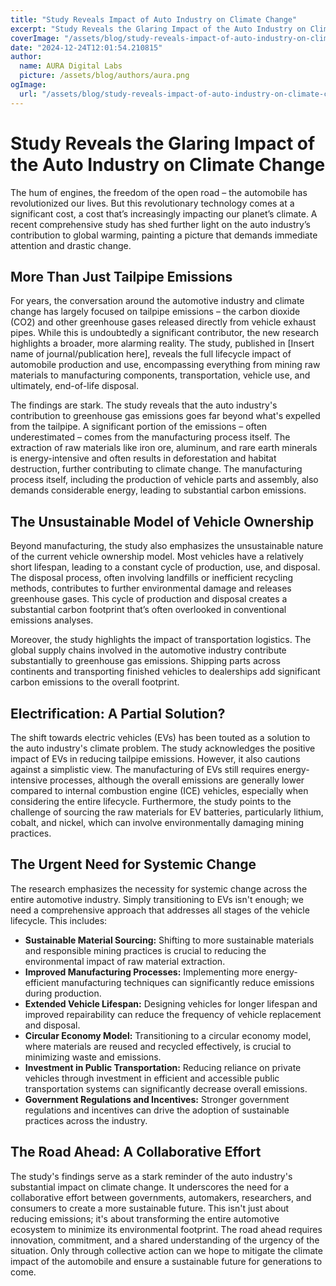 ```yaml
---
title: "Study Reveals Impact of Auto Industry on Climate Change"
excerpt: "Study Reveals the Glaring Impact of the Auto Industry on Climate Change  The hum of engines, the freedom of the open road – the automobile has revol"
coverImage: "/assets/blog/study-reveals-impact-of-auto-industry-on-climate-change.jpg"
date: "2024-12-24T12:01:54.210815"
author:
  name: AURA Digital Labs
  picture: /assets/blog/authors/aura.png
ogImage:
  url: "/assets/blog/study-reveals-impact-of-auto-industry-on-climate-change.jpg"
---
```


# Study Reveals the Glaring Impact of the Auto Industry on Climate Change

The hum of engines, the freedom of the open road – the automobile has revolutionized our lives.  But this revolutionary technology comes at a significant cost, a cost that’s increasingly impacting our planet’s climate.  A recent comprehensive study has shed further light on the auto industry’s contribution to global warming, painting a picture that demands immediate attention and drastic change.

## More Than Just Tailpipe Emissions

For years, the conversation around the automotive industry and climate change has largely focused on tailpipe emissions – the carbon dioxide (CO2) and other greenhouse gases released directly from vehicle exhaust pipes.  While this is undoubtedly a significant contributor, the new research highlights a broader, more alarming reality.  The study, published in [Insert name of journal/publication here], reveals the full lifecycle impact of automobile production and use, encompassing everything from mining raw materials to manufacturing components, transportation, vehicle use, and ultimately, end-of-life disposal.

The findings are stark.  The study reveals that the auto industry's contribution to greenhouse gas emissions goes far beyond what's expelled from the tailpipe.  A significant portion of the emissions – often underestimated – comes from the manufacturing process itself.  The extraction of raw materials like iron ore, aluminum, and rare earth minerals is energy-intensive and often results in deforestation and habitat destruction, further contributing to climate change.  The manufacturing process itself, including the production of vehicle parts and assembly, also demands considerable energy, leading to substantial carbon emissions.

## The Unsustainable Model of Vehicle Ownership

Beyond manufacturing, the study also emphasizes the unsustainable nature of the current vehicle ownership model.  Most vehicles have a relatively short lifespan, leading to a constant cycle of production, use, and disposal.  The disposal process, often involving landfills or inefficient recycling methods, contributes to further environmental damage and releases greenhouse gases. This cycle of production and disposal creates a substantial carbon footprint that’s often overlooked in conventional emissions analyses.

Moreover, the study highlights the impact of transportation logistics.  The global supply chains involved in the automotive industry contribute substantially to greenhouse gas emissions.  Shipping parts across continents and transporting finished vehicles to dealerships add significant carbon emissions to the overall footprint.

## Electrification: A Partial Solution?

The shift towards electric vehicles (EVs) has been touted as a solution to the auto industry's climate problem. The study acknowledges the positive impact of EVs in reducing tailpipe emissions. However, it also cautions against a simplistic view.  The manufacturing of EVs still requires energy-intensive processes, although the overall emissions are generally lower compared to internal combustion engine (ICE) vehicles, especially when considering the entire lifecycle.  Furthermore, the study points to the challenge of sourcing the raw materials for EV batteries, particularly lithium, cobalt, and nickel, which can involve environmentally damaging mining practices.

## The Urgent Need for Systemic Change

The research emphasizes the necessity for systemic change across the entire automotive industry.  Simply transitioning to EVs isn't enough; we need a comprehensive approach that addresses all stages of the vehicle lifecycle.  This includes:

* **Sustainable Material Sourcing:** Shifting to more sustainable materials and responsible mining practices is crucial to reducing the environmental impact of raw material extraction.
* **Improved Manufacturing Processes:** Implementing more energy-efficient manufacturing techniques can significantly reduce emissions during production.
* **Extended Vehicle Lifespan:** Designing vehicles for longer lifespan and improved repairability can reduce the frequency of vehicle replacement and disposal.
* **Circular Economy Model:** Transitioning to a circular economy model, where materials are reused and recycled effectively, is crucial to minimizing waste and emissions.
* **Investment in Public Transportation:** Reducing reliance on private vehicles through investment in efficient and accessible public transportation systems can significantly decrease overall emissions.
* **Government Regulations and Incentives:** Stronger government regulations and incentives can drive the adoption of sustainable practices across the industry.


## The Road Ahead: A Collaborative Effort

The study's findings serve as a stark reminder of the auto industry's substantial impact on climate change.  It underscores the need for a collaborative effort between governments, automakers, researchers, and consumers to create a more sustainable future.  This isn't just about reducing emissions; it's about transforming the entire automotive ecosystem to minimize its environmental footprint.  The road ahead requires innovation, commitment, and a shared understanding of the urgency of the situation.  Only through collective action can we hope to mitigate the climate impact of the automobile and ensure a sustainable future for generations to come.

